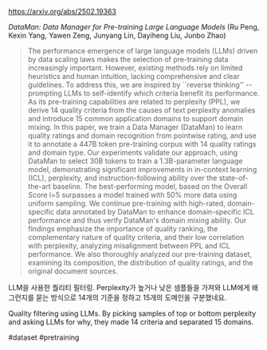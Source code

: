 https://arxiv.org/abs/2502.19363

*DataMan: Data Manager for Pre-training Large Language Models* (Ru Peng, Kexin Yang, Yawen Zeng, Junyang Lin, Dayiheng Liu, Junbo Zhao)

> The performance emergence of large language models (LLMs) driven by data scaling laws makes the selection of pre-training data increasingly important. However, existing methods rely on limited heuristics and human intuition, lacking comprehensive and clear guidelines. To address this, we are inspired by ``reverse thinking'' -- prompting LLMs to self-identify which criteria benefit its performance. As its pre-training capabilities are related to perplexity (PPL), we derive 14 quality criteria from the causes of text perplexity anomalies and introduce 15 common application domains to support domain mixing. In this paper, we train a Data Manager (DataMan) to learn quality ratings and domain recognition from pointwise rating, and use it to annotate a 447B token pre-training corpus with 14 quality ratings and domain type. Our experiments validate our approach, using DataMan to select 30B tokens to train a 1.3B-parameter language model, demonstrating significant improvements in in-context learning (ICL), perplexity, and instruction-following ability over the state-of-the-art baseline. The best-performing model, based on the Overall Score l=5 surpasses a model trained with 50% more data using uniform sampling. We continue pre-training with high-rated, domain-specific data annotated by DataMan to enhance domain-specific ICL performance and thus verify DataMan's domain mixing ability. Our findings emphasize the importance of quality ranking, the complementary nature of quality criteria, and their low correlation with perplexity, analyzing misalignment between PPL and ICL performance. We also thoroughly analyzed our pre-training dataset, examining its composition, the distribution of quality ratings, and the original document sources.

LLM을 사용한 퀄리티 필터링. Perplexity가 높거나 낮은 샘플들을 가져와 LLM에게 왜 그런지를 묻는 방식으로 14개의 기준을 정하고 15개의 도메인을 구분했네요.

<english>
Quality filtering using LLMs. By picking samples of top or bottom perplexity and asking LLMs for why, they made 14 criteria and separated 15 domains.
</english>

#dataset  #pretraining 